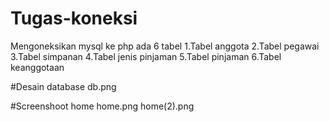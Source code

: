 # Tugas-koneksi
Mengoneksikan mysql ke php
ada 6 tabel
1.Tabel anggota
2.Tabel pegawai
3.Tabel simpanan
4.Tabel jenis pinjaman
5.Tabel pinjaman
6.Tabel keanggotaan

#Desain database
db.png

#Screenshoot home
home.png
home(2).png
